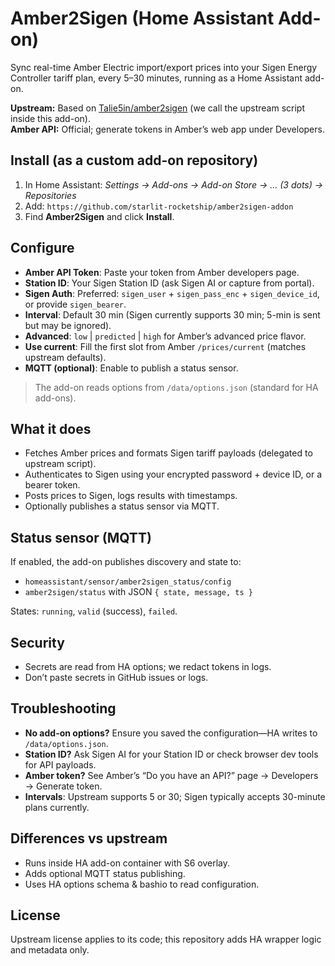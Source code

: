 # Amber2Sigen (Home Assistant Add-on)

Sync real-time Amber Electric import/export prices into your Sigen Energy Controller tariff plan, every 5–30 minutes, running as a Home Assistant add-on.

**Upstream:** Based on [Talie5in/amber2sigen](https://github.com/Talie5in/amber2sigen) (we call the upstream script inside this add-on).  
**Amber API:** Official; generate tokens in Amber’s web app under Developers.

## Install (as a custom add-on repository)

1. In Home Assistant: _Settings → Add-ons → Add-on Store → … (3 dots) → Repositories_
2. Add: `https://github.com/starlit-rocketship/amber2sigen-addon`
3. Find **Amber2Sigen** and click **Install**.

## Configure

- **Amber API Token**: Paste your token from Amber developers page.
- **Station ID**: Your Sigen Station ID (ask Sigen AI or capture from portal).
- **Sigen Auth**: Preferred: `sigen_user` + `sigen_pass_enc` + `sigen_device_id`, or provide `sigen_bearer`.
- **Interval**: Default 30 min (Sigen currently supports 30 min; 5-min is sent but may be ignored).
- **Advanced**: `low` | `predicted` | `high` for Amber’s advanced price flavor.
- **Use current**: Fill the first slot from Amber `/prices/current` (matches upstream defaults).
- **MQTT (optional)**: Enable to publish a status sensor.

> The add-on reads options from `/data/options.json` (standard for HA add-ons).

## What it does

- Fetches Amber prices and formats Sigen tariff payloads (delegated to upstream script).
- Authenticates to Sigen using your encrypted password + device ID, or a bearer token.
- Posts prices to Sigen, logs results with timestamps.
- Optionally publishes a status sensor via MQTT.

## Status sensor (MQTT)

If enabled, the add-on publishes discovery and state to:

- `homeassistant/sensor/amber2sigen_status/config`
- `amber2sigen/status` with JSON `{ state, message, ts }`

States: `running`, `valid` (success), `failed`.

## Security

- Secrets are read from HA options; we redact tokens in logs.
- Don’t paste secrets in GitHub issues or logs.

## Troubleshooting

- **No add-on options?** Ensure you saved the configuration—HA writes to `/data/options.json`.
- **Station ID?** Ask Sigen AI for your Station ID or check browser dev tools for API payloads.
- **Amber token?** See Amber’s “Do you have an API?” page → Developers → Generate token.
- **Intervals**: Upstream supports 5 or 30; Sigen typically accepts 30-minute plans currently.

## Differences vs upstream

- Runs inside HA add-on container with S6 overlay.
- Adds optional MQTT status publishing.
- Uses HA options schema & bashio to read configuration.

## License

Upstream license applies to its code; this repository adds HA wrapper logic and metadata only.
